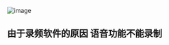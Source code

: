 ﻿![image](https://github.com/jishuzcn/toWhat/ezgif.com-video-to-gif.gif?raw=true)

## 由于录频软件的原因 语音功能不能录制
